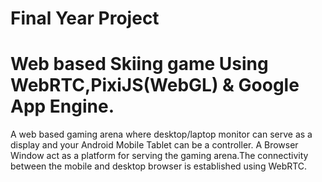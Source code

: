 # Final Year Project
# Web based Skiing game Using WebRTC,PixiJS(WebGL) & Google App Engine.
A web based gaming arena where desktop/laptop monitor can serve as a display and your Android Mobile Tablet can be a controller.
A Browser Window act as a platform for serving the gaming arena.The connectivity between the mobile and desktop browser is established using WebRTC.
